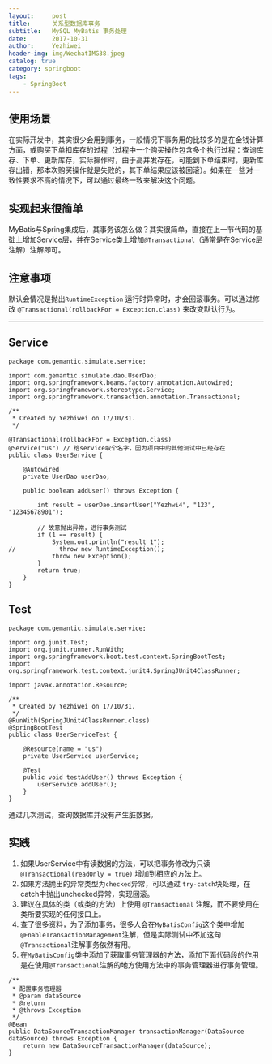 ```yaml
---
layout:     post
title:      关系型数据库事务
subtitle:   MySQL MyBatis 事务处理
date:       2017-10-31
author:     Yezhiwei
header-img: img/WechatIMG38.jpeg
catalog: true
category: springboot
tags:
    - SpringBoot
---
```


## 使用场景

在实际开发中，其实很少会用到事务，一般情况下事务用的比较多的是在金钱计算方面，或购买下单扣库存的过程（过程中一个购买操作包含多个执行过程：查询库存、下单、更新库存，实际操作时，由于高并发存在，可能到下单结束时，更新库存出错，那本次购买操作就是失败的，其下单结果应该被回滚）。如果在一些对一致性要求不高的情况下，可以通过最终一致来解决这个问题。

## 实现起来很简单
MyBatis与Spring集成后，其事务该怎么做？其实很简单，直接在上一节代码的基础上增加Service层，并在Service类上增加`@Transactional`（通常是在Service层注解）注解即可。

## 注意事项
默认会情况是抛出`RuntimeException` 运行时异常时，才会回滚事务。可以通过修改 `@Transactional(rollbackFor = Exception.class)` 来改变默认行为。

*** 

## Service

```
package com.gemantic.simulate.service;

import com.gemantic.simulate.dao.UserDao;
import org.springframework.beans.factory.annotation.Autowired;
import org.springframework.stereotype.Service;
import org.springframework.transaction.annotation.Transactional;

/**
 * Created by Yezhiwei on 17/10/31.
 */

@Transactional(rollbackFor = Exception.class)
@Service("us") // 给service取个名字，因为项目中的其他测试中已经存在
public class UserService {

    @Autowired
    private UserDao userDao;

    public boolean addUser() throws Exception {

        int result = userDao.insertUser("Yezhwi4", "123", "12345678901");

        // 故意抛出异常，进行事务测试
        if (1 == result) {
            System.out.println("result 1");
//            throw new RuntimeException();
            throw new Exception();
        }
        return true;
    }
}

```

## Test

```
package com.gemantic.simulate.service;

import org.junit.Test;
import org.junit.runner.RunWith;
import org.springframework.boot.test.context.SpringBootTest;
import org.springframework.test.context.junit4.SpringJUnit4ClassRunner;

import javax.annotation.Resource;

/**
 * Created by Yezhiwei on 17/10/31.
 */
@RunWith(SpringJUnit4ClassRunner.class)
@SpringBootTest
public class UserServiceTest {

    @Resource(name = "us")
    private UserService userService;

    @Test
    public void testAddUser() throws Exception {
        userService.addUser();
    }
}
```
通过几次测试，查询数据库并没有产生脏数据。

## 实践

1. 如果UserService中有读数据的方法，可以把事务修改为只读 `@Transactional(readOnly = true)` 增加到相应的方法上。
2. 如果方法抛出的异常类型为`checked`异常，可以通过 `try-catch`块处理，在catch中抛出unchecked异常，实现回滚。
3. 建议在具体的类（或类的方法）上使用 `@Transactional` 注解，而不要使用在类所要实现的任何接口上。
4. 查了很多资料，为了添加事务，很多人会在`MyBatisConfig`这个类中增加`@EnableTransactionManagement`注解，但是实际测试中不加这句`@Transactional`注解事务依然有用。
5. 在`MyBatisConfig`类中添加了获取事务管理器的方法，添加下面代码段的作用是在使用`@Transactional`注解的地方使用方法中的事务管理器进行事务管理。

```
/**
 * 配置事务管理器
 * @param dataSource
 * @return
 * @throws Exception
 */
@Bean
public DataSourceTransactionManager transactionManager(DataSource dataSource) throws Exception {
    return new DataSourceTransactionManager(dataSource);
}
```












